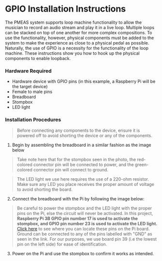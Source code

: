 # GPIO Installation Instructions

The PMEAS system supports loop machine functionality to allow the musician to record an audio stream and play it in a live loop. Multiple loops can be stacked on top of one another for more complex compositions. To use the functionality, however, physical components must be added to the system to make the experience as close to a physical pedal as possible. Naturally, the use of GPIO is a necessity for the functionality of the loop machine. These instructions show you how to hook up the physical components to enable loopback.

### Hardware Required
* Hardware device with GPIO pins (in this example, a Raspberry Pi will be the target device)
* Female to male pins
* Breadboard
* Stompbox
* LED light

### Installation Procedures
> Before connecting any components to the device, ensure it is powered off to avoid shorting the device or any of the components.

1. Begin by assembling the breadboard in a similar fashion as the image below

> Take note here that for the stompbox seen in the photo, the red-colored connector pin will be connected to power, and the green-colored connector pin will connect to ground. 

> The LED light we use here requires the use of a 220-ohm resistor. Make sure any LED you place receives the proper amount of voltage to avoid shorting the board.

2. Connect the breadboard with the Pi by following the image below:

> Be careful to power the stompbox and the LED light with the proper pins on the Pi, else the circuit will never be activated. In this project, **Raspberry Pi 3B GPIO pin number 17 is used to activate the stompbox, and GPIO pin number 23 is used to activate the LED light.** [Click here](https://developer.microsoft.com/en-us/windows/iot/docs/pinmappingsrpi "Raspberry Pi GPIO Pins") to see where you can locate these pins on the Pi board. Ground can be connected to any of the pins labelled with "GND" as seen in the link. For our purposes, we use board pin 39 (i.e the lowest pin on the left side) for ease of identification.

3. Power on the Pi and use the stompbox to confirm it works as intended.
